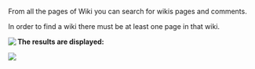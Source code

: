 From all the pages of Wiki you can search for wikis pages and comments.

In order to find a wiki there must be at least one page in that wiki.

<img src='http://wikiforce.googlecode.com/svn/wiki/images/New/Find1.png' align='left' />

**The results are displayed:**

<img src='http://wikiforce.googlecode.com/svn/wiki/images/New/Find2.png' align='left' />
